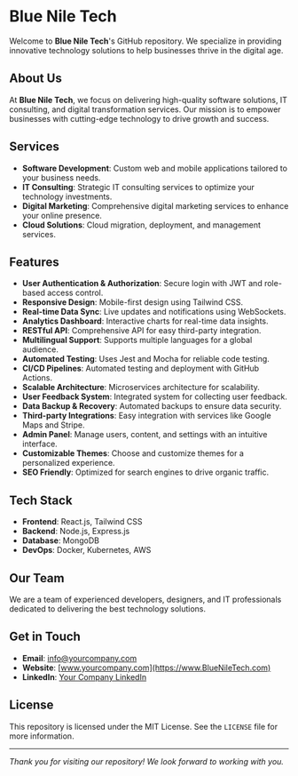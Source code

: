 # Blue Nile Tech

Welcome to **Blue Nile Tech**'s GitHub repository. We specialize in providing innovative technology solutions to help businesses thrive in the digital age.

## About Us

At **Blue Nile Tech**, we focus on delivering high-quality software solutions, IT consulting, and digital transformation services. Our mission is to empower businesses with cutting-edge technology to drive growth and success.

## Services

- **Software Development**: Custom web and mobile applications tailored to your business needs.
- **IT Consulting**: Strategic IT consulting services to optimize your technology investments.
- **Digital Marketing**: Comprehensive digital marketing services to enhance your online presence.
- **Cloud Solutions**: Cloud migration, deployment, and management services.

## Features

- **User Authentication & Authorization**: Secure login with JWT and role-based access control.
- **Responsive Design**: Mobile-first design using Tailwind CSS.
- **Real-time Data Sync**: Live updates and notifications using WebSockets.
- **Analytics Dashboard**: Interactive charts for real-time data insights.
- **RESTful API**: Comprehensive API for easy third-party integration.
- **Multilingual Support**: Supports multiple languages for a global audience.
- **Automated Testing**: Uses Jest and Mocha for reliable code testing.
- **CI/CD Pipelines**: Automated testing and deployment with GitHub Actions.
- **Scalable Architecture**: Microservices architecture for scalability.
- **User Feedback System**: Integrated system for collecting user feedback.
- **Data Backup & Recovery**: Automated backups to ensure data security.
- **Third-party Integrations**: Easy integration with services like Google Maps and Stripe.
- **Admin Panel**: Manage users, content, and settings with an intuitive interface.
- **Customizable Themes**: Choose and customize themes for a personalized experience.
- **SEO Friendly**: Optimized for search engines to drive organic traffic.

## Tech Stack

- **Frontend**: React.js, Tailwind CSS
- **Backend**: Node.js, Express.js
- **Database**: MongoDB
- **DevOps**: Docker, Kubernetes, AWS

## Our Team

We are a team of experienced developers, designers, and IT professionals dedicated to delivering the best technology solutions.

## Get in Touch

- **Email**: [info@yourcompany.com](mailto:info@BlueNillTech.com)
- **Website**: [www.yourcompany.com](https://www.BlueNileTech.com)
- **LinkedIn**: [Your Company LinkedIn](https://www.linkedin.com/BlueNileTech)

## License

This repository is licensed under the MIT License. See the `LICENSE` file for more information.

---

*Thank you for visiting our repository! We look forward to working with you.*
